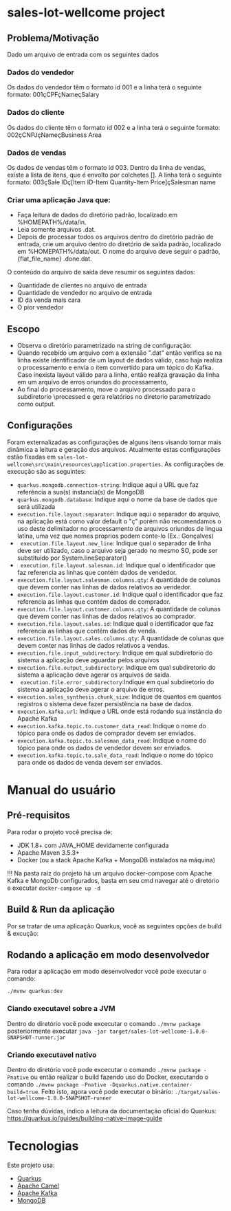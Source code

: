 # sales-lot-wellcome project

## Problema/Motivação
Dado um arquivo de entrada com os seguintes dados

### Dados do vendedor
Os dados do vendedor têm o formato id 001 e a linha terá o seguinte formato: 001çCPFçNameçSalary

### Dados do cliente
Os dados do cliente têm o formato id 002 e a linha terá o seguinte formato: 002çCNPJçNameçBusiness Area

### Dados de vendas
Os dados de vendas têm o formato id 003. Dentro da linha de vendas, existe a lista de itens, que é envolto por colchetes []. A linha terá o seguinte formato: 003çSale IDç[Item ID-Item Quantity-Item Price]çSalesman name

### Criar uma aplicação Java que:

- Faça leitura de dados do diretório padrão, localizado em %HOMEPATH%/data/in.
- Leia somente arquivos .dat.
- Depois de processar todos os arquivos dentro do diretório padrão de entrada, crie um arquivo dentro do diretório de saída padrão, localizado em %HOMEPATH%/data/out. O nome do arquivo deve seguir o padrão, {flat_file_name} .done.dat.

O conteúdo do arquivo de saída deve resumir os seguintes dados:
- Quantidade de clientes no arquivo de entrada
- Quantidade de vendedor no arquivo de entrada
- ID da venda mais cara
- O pior vendedor

## Escopo

- Observa o diretório parametrizado na string de configuração:
- Quando recebido um arquivo com a extensão ".dat" então verifica se na linha existe identificador de um layout
de dados válido, caso haja realiza o processamento e envia o item convertido para um tópico do Kafka. Caso inexista
layout válido para a linha, então realiza gravação da linha em um arquivo de erros oriundos do processamento,
- Ao final do processamento, move o arquivo processado para o subdiretorio \processed e gera relatórios no diretorio parametrizado como output.


## Configurações

Foram externalizadas as configurações de alguns itens visando tornar mais dinâmica a leitura e geração dos arquivos. 
Atualmente estas configurações estão fixadas em `sales-lot-wellcome\src\main\resources\application.properties`.
As configurações de execução são as seguintes:

- `quarkus.mongodb.connection-string`: Indique aqui a URL que faz referência a sua(s) instancia(s) de MongoDB
- `quarkus.mongodb.database`: Indique aqui o nome da base de dados que será utilizada
- `execution.file.layout.separator`: Indique aqui o separador do arquivo, na aplicação está como valor default o "ç" porém não recomendamos o uso deste delimitador no processamento de arquivos oriundos de lingua latina, uma vez que nomes proprios podem conte-lo (Ex.: Gonçalves)
- ` execution.file.layout.new_line`: Indique qual o separador de linha deve ser utilizado, caso o arquivo seja gerado no mesmo SO, pode ser substituido por System.lineSeparator()
- ` execution.file.layout.salesman.id`: Indique qual o identificador que faz referencia as linhas que contém dados de vendedor.
- `execution.file.layout.salesman.columns.qty`: A quantidade de colunas que devem conter nas linhas de dados relativos ao vendedor.
- `execution.file.layout.customer.id`: Indique qual o identificador que faz referencia as linhas que contém dados de comprador.
- `execution.file.layout.customer.columns.qty`: A quantidade de colunas que devem conter nas linhas de dados relativos ao comprador.
- `execution.file.layout.sales.id`: Indique qual o identificador que faz referencia as linhas que contém dados de venda.
- `execution.file.layout.sales.columns.qty`: A quantidade de colunas que devem conter nas linhas de dados relativos a vendas.
- `execution.file.input_subdirectory`: Indique em qual subdiretorio do sistema a aplicação deve aguardar pelos arquivos
- `execution.file.output_subdirectory`: Indique em qual subdiretorio do sistema a aplicação deve agerar os arquivos de saida.
- ` execution.file.error_subdirectory`:Indique em qual subdiretorio do sistema a aplicação deve agerar o arquivo de erros.
- `execution.sales_synthesis.chunk_size`: Indique de quantos em quantos registros o sistema deve fazer persistência na base de dados.
- `execution.kafka.url`: Indique a URL onde está rodando sua instância do Apache Kafka
- `execution.kafka.topic.to.customer_data_read`: Indique o nome do tópico para onde os dados de comprador devem ser enviados.
- `execution.kafka.topic.to.salesman_data_read`:  Indique o nome do tópico para onde os dados de vendedor devem ser enviados.
- `execution.kafka.topic.to.sale_data_read`: Indique o nome do tópico para onde os dados de venda devem ser enviados.


# Manual do usuário

## Pré-requisitos
Para rodar o projeto você precisa de:
- JDK 1.8+ com JAVA_HOME devidamente configurada
- Apache Maven 3.5.3+
- Docker (ou a stack Apache Kafka + MongoDB instalados na máquina)

!!! Na pasta raiz do projeto há um arquivo docker-compose com Apache Kafka e MongoDb configurados, basta em seu cmd navegar até o diretório e executar
`docker-compose up -d`


## Build & Run da aplicação
Por se tratar de uma aplicação Quarkus, você as seguintes opções de build & excução:

## Rodando a aplicação em modo desenvolvedor

Para rodar a aplicação em modo desenvolvedor você pode executar o comando:
```
./mvnw quarkus:dev
```

### Ciando executavel sobre a JVM
Dentro do diretório você pode excecutar o comando `./mvnw package`
posteriormente executar `java -jar target/sales-lot-wellcome-1.0.0-SNAPSHOT-runner.jar`

### Criando executavel nativo

Dentro do diretório você pode excecutar o comando `./mvnw package -Pnative`
ou então realizar o build fazendo uso do Docker, executando o comando `./mvnw package -Pnative -Dquarkus.native.container-build=true`.
Feito isto, agora você pode executar o binário: `./target/sales-lot-wellcome-1.0.0-SNAPSHOT-runner`

Caso tenha dúvidas, indico a leitura da documentação oficial do Quarkus: https://quarkus.io/guides/building-native-image-guide


# Tecnologias

Este projeto usa:
- [Quarkus]( https://quarkus.io/  "Quarkus")
- [Apache Camel](https://camel.apache.org/ "Apache Camel")
- [Apache Kafka](https://kafka.apache.org/ "Apache Kafka")
- [MongoDB](https://www.mongodb.com/ "MongoDB")
